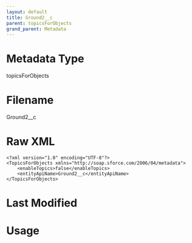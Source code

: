 ```yaml
---
layout: default
title: Ground2__c
parent: topicsForObjects
grand_parent: Metadata
---
```

# Metadata Type
topicsForObjects


# Filename 
Ground2__c


# Raw XML
```
<?xml version="1.0" encoding="UTF-8"?>
<TopicsForObjects xmlns="http://soap.sforce.com/2006/04/metadata">
    <enableTopics>false</enableTopics>
    <entityApiName>Ground2__c</entityApiName>
</TopicsForObjects>
```


# Last Modified


# Usage
